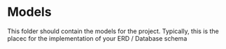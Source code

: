# Models

This folder should contain the models for the project. Typically, this is the placec for the implementation of your ERD / Database schema